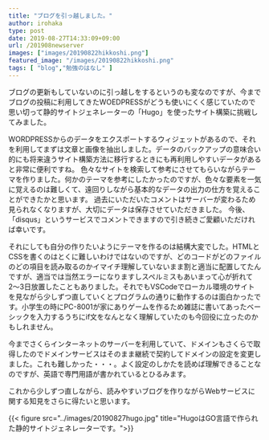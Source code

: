 ```yaml
---
title: "ブログを引っ越しました。"
author: irohaka
type: post
date: 2019-08-27T14:33:09+09:00
url: /201908newserver
images: ["images/20190822hikkoshi.png"]
featured_image: "/images/20190822hikkoshi.png"
tags: [ "blog","勉強のはなし" ]
---
```


ブログの更新もしていないのに引っ越しをするというのも変なのですが、今までブログの投稿に利用してきたWOEDPRESSがどうも使いにくく感じていたので思い切って静的サイトジェネレーターの「Hugo」を使ったサイト構築に挑戦してみました。　　
<!--more-->

WORDPRESSからのデータをエクスポートするウィジェットがあるので、それを利用してまずは文章と画像を抽出しました。データのバックアップの意味合い的にも将来違うサイト構築方法に移行するときにも再利用しやすいデータがあると非常に便利ですね。
色々なサイトを検索して参考にさせてもらいながらテーマを作りました。何かのテーマを参考にしたかったのですが、色々な要素を一気に覚えるのは難しくて、遠回りしながら基本的なデータの出力の仕方を覚えることができたかと思います。
過去にいただいたコメントはサーバーが変わるため見られなくなりますが、大切にデータは保存させていただきました。
今後、「disqus」というサービスでコメントできますので引き続きご愛顧いただければ幸いです。


それにしても自分の作りたいようにテーマを作るのは結構大変でした。HTMLとCSSを書くのはとくに難しいわけではないのですが、どのコードがどのファイルのどの項目を読み取るのかイマイチ理解していないまま割と適当に配置してたんですが、適当では当然エラーになりますしスペルミスもあいまって心が折れて2〜3日放置したこともありました。それでもVSCodeでローカル環境のサイトを見ながら少しずつ直していくとプログラムの通りに動作するのは面白かったです。小学生の時にPC-8001が家にありゲームを作るため雑誌に書いてあったベーシックを入力するうちにif文をなんとなく理解していたのも今回役に立ったのかもしれません。  

今までさくらインターネットのサーバーを利用していて、ドメインもさくらで取得したのでドメインサービスはそのまま継続で契約してドメインの設定を変更しました。これも難しかった・・・。よく設定のしかたを読めば理解できることなのですが、英語で専門用語が書かれているとひるみます。
  
これから少しずつ直しながら、読みやすいブログを作りながらWebサービスに関する知見をさらに得たいと思います。  

{{< figure src="../images/20190827hugo.jpg" title="HugoはGO言語で作られた静的サイトジェネレーターです。">}}
